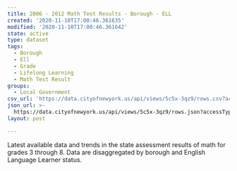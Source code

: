 ```yaml
---
title: 2006 - 2012 Math Test Results - Borough - ELL
created: '2020-11-10T17:00:46.361635'
modified: '2020-11-10T17:00:46.361642'
state: active
type: dataset
tags:
  - Borough
  - Ell
  - Grade
  - Lifelong Learning
  - Math Test Result
groups:
  - Local Government
csv_url: 'https://data.cityofnewyork.us/api/views/5c5x-3qz9/rows.csv?accessType=DOWNLOAD'
json_url: >-
  https://data.cityofnewyork.us/api/views/5c5x-3qz9/rows.json?accessType=DOWNLOAD
layout: post

---
```

Latest available data and trends in the state assessment results of math for grades 3 through 8. Data are disaggregated by borough and English Language Learner status.
